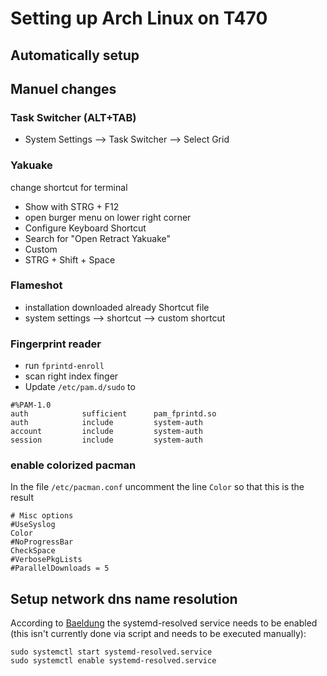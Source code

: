 # Setting up Arch Linux on T470

## Automatically setup


## Manuel changes

### Task Switcher (ALT+TAB)

* System Settings --> Task Switcher --> Select Grid

### Yakuake
change shortcut for terminal
* Show with STRG + F12
* open burger menu on lower right corner
* Configure Keyboard Shortcut
* Search for "Open Retract Yakuake"
* Custom
* STRG + Shift + Space

### Flameshot
* installation downloaded already Shortcut file
* system settings --> shortcut --> custom shortcut

### Fingerprint reader
* run `fprintd-enroll`
* scan right index finger
* Update `/etc/pam.d/sudo` to
```
#%PAM-1.0
auth            sufficient      pam_fprintd.so
auth            include         system-auth
account         include         system-auth
session         include         system-auth
```

### enable colorized pacman
In the file `/etc/pacman.conf` uncomment the line `Color` so that this is the result
```
# Misc options
#UseSyslog
Color
#NoProgressBar
CheckSpace
#VerbosePkgLists
#ParallelDownloads = 5

```

## Setup network dns name resolution

According to [Baeldung](https://www.baeldung.com/linux/resolve-conf-systemd-avahi#systemd-resolve) the systemd-resolved service needs to be enabled (this isn't currently done via script and needs to be executed manually):
```
sudo systemctl start systemd-resolved.service
sudo systemctl enable systemd-resolved.service
```